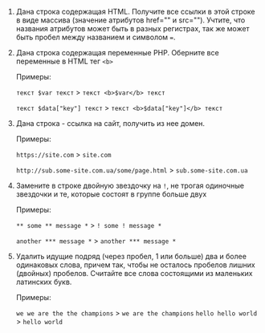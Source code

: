 
1. Дана строка содержащая HTML. Получите все ссылки в этой строке в виде массива (значение атрибутов href="" и src=""). Учтите, что названия атрибутов может быть в разных регистрах, так же может быть пробел между названием и символом `=`.

2. Дана строка содержащая переменные PHP. Оберните все переменные в HTML тег `<b>`
   
   Примеры:
   
   `текст $var текст` > `текст <b>$var</b> текст`
   
   `текст $data["key"] текст` > `текст <b>$data["key"]</b> текст`
   
3. Дана строка - ссылка на сайт, получить из нее домен. 
   
   Примеры:
   
   `https://site.com` > `site.com`
   
   `http://sub.some-site.com.ua/some/page.html` > `sub.some-site.com.ua`
   
4. Замените в строке двойную звездочку на `!`, не трогая одиночные звездочки и те, которые состоят в группе больше двух
    
    Примеры:
    
    `** some ** message *` > `! some ! message *`
    
    `another *** message *` > `another *** message *`
    
5. Удалить идущие подряд (через пробел, 1 или больше) два и более одинаковых слова, причем так, чтобы не осталось пробелов лишних (двойных) пробелов. Считайте все слова состоящими из маленьких латинских букв.

   Примеры:
   
   `we we are the the champions` > `we are the champions`
   `hello hello world` > `hello world`